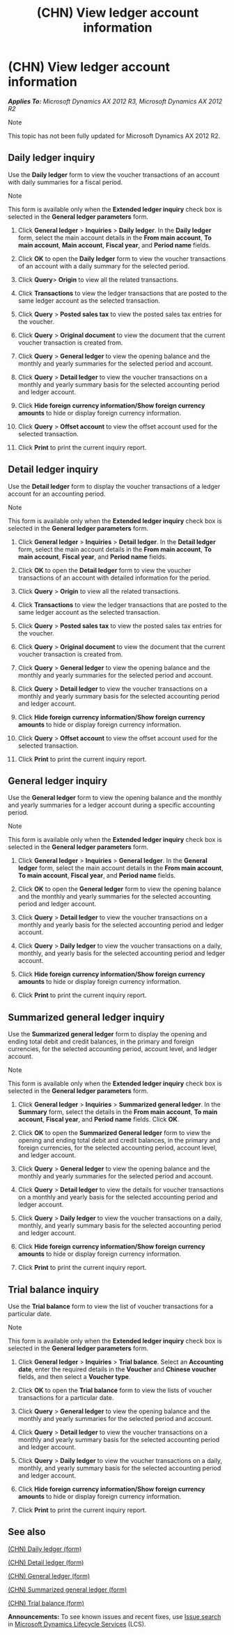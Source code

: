 ﻿---
title: (CHN) View ledger account information
TOCTitle: (CHN) View ledger account information
ms:assetid: 10bdb437-3b8e-41b7-9058-58c9b650e507
ms:mtpsurl: https://technet.microsoft.com/en-us/library/JJ663996(v=AX.60)
ms:contentKeyID: 49384582
ms.date: 04/18/2014
mtps_version: v=AX.60
---

# (CHN) View ledger account information 


_**Applies To:** Microsoft Dynamics AX 2012 R3, Microsoft Dynamics AX 2012 R2_


> [!NOTE]
> <P>This topic has not been fully updated for Microsoft Dynamics AX 2012 R2.</P>



## Daily ledger inquiry

Use the **Daily ledger** form to view the voucher transactions of an account with daily summaries for a fiscal period.


> [!NOTE]
> <P>This form is available only when the <STRONG>Extended ledger inquiry</STRONG> check box is selected in the <STRONG>General ledger parameters</STRONG> form.</P>



1.  Click **General ledger** \> **Inquiries** \> **Daily ledger**. In the **Daily ledger** form, select the main account details in the **From main account**, **To main account**, **Main account**, **Fiscal year**, and **Period name** fields.

2.  Click **OK** to open the **Daily ledger** form to view the voucher transactions of an account with a daily summary for the selected period.

3.  Click **Query**\> **Origin** to view all the related transactions.

4.  Click **Transactions** to view the ledger transactions that are posted to the same ledger account as the selected transaction.

5.  Click **Query** \> **Posted sales tax** to view the posted sales tax entries for the voucher.

6.  Click **Query** \> **Original document** to view the document that the current voucher transaction is created from.

7.  Click **Query** \> **General ledger** to view the opening balance and the monthly and yearly summaries for the selected period and account.

8.  Click **Query** \> **Detail ledger** to view the voucher transactions on a monthly and yearly summary basis for the selected accounting period and ledger account.

9.  Click **Hide foreign currency information/Show foreign currency amounts** to hide or display foreign currency information.

10. Click **Query** \> **Offset account** to view the offset account used for the selected transaction.

11. Click **Print** to print the current inquiry report.

## Detail ledger inquiry

Use the **Detail ledger** form to display the voucher transactions of a ledger account for an accounting period.


> [!NOTE]
> <P>This form is available only when the <STRONG>Extended ledger inquiry</STRONG> check box is selected in the <STRONG>General ledger parameters</STRONG> form.</P>



1.  Click **General ledger** \> **Inquiries** \> **Detail ledger**. In the **Detail ledger** form, select the main account details in the **From main account**, **To main account**, **Fiscal year**, and **Period name** fields.

2.  Click **OK** to open the **Detail ledger** form to view the voucher transactions of an account with detailed information for the period.

3.  Click **Query** \> **Origin** to view all the related transactions.

4.  Click **Transactions** to view the ledger transactions that are posted to the same ledger account as the selected transaction.

5.  Click **Query** \> **Posted sales tax** to view the posted sales tax entries for the voucher.

6.  Click **Query** \> **Original document** to view the document that the current voucher transaction is created from.

7.  Click **Query** \> **General ledger** to view the opening balance and the monthly and yearly summaries for the selected period and account.

8.  Click **Query** \> **Detail ledger** to view the voucher transactions on a monthly and yearly summary basis for the selected accounting period and ledger account.

9.  Click **Hide foreign currency information/Show foreign currency amounts** to hide or display foreign currency information.

10. Click **Query** \> **Offset account** to view the offset account used for the selected transaction.

11. Click **Print** to print the current inquiry report.

## General ledger inquiry

Use the **General ledger** form to view the opening balance and the monthly and yearly summaries for a ledger account during a specific accounting period.


> [!NOTE]
> <P>This form is available only when the <STRONG>Extended ledger inquiry</STRONG> check box is selected in the <STRONG>General ledger parameters</STRONG> form.</P>



1.  Click **General ledger** \> **Inquiries** \> **General ledger**. In the **General ledger** form, select the main account details in the **From main account**, **To main account**, **Fiscal year**, and **Period name** fields.

2.  Click **OK** to open the **General ledger** form to view the opening balance and the monthly and yearly summaries for the selected accounting period and ledger account.

3.  Click **Query** \> **Detail ledger** to view the voucher transactions on a monthly and yearly basis for the selected accounting period and ledger account.

4.  Click **Query** \> **Daily ledger** to view the voucher transactions on a daily, monthly, and yearly basis for the selected accounting period and ledger account.

5.  Click **Hide foreign currency information/Show foreign currency amounts** to hide or display foreign currency information.

6.  Click **Print** to print the current inquiry report.

## Summarized general ledger inquiry

Use the **Summarized general ledger** form to display the opening and ending total debit and credit balances, in the primary and foreign currencies, for the selected accounting period, account level, and ledger account.


> [!NOTE]
> <P>This form is available only when the <STRONG>Extended ledger inquiry</STRONG> check box is selected in the <STRONG>General ledger parameters</STRONG> form.</P>



1.  Click **General ledger** \> **Inquiries** \> **Summarized general ledger**. In the **Summary** form, select the details in the **From main account**, **To main account**, **Fiscal year**, and **Period name** fields. Click **OK**.

2.  Click **OK** to open the **Summarized General ledger** form to view the opening and ending total debit and credit balances, in the primary and foreign currencies, for the selected accounting period, account level, and ledger account.

3.  Click **Query** \> **General ledger** to view the opening balance and the monthly and yearly summaries for the selected period and account.

4.  Click **Query** \> **Detail ledger** to view the details for voucher transactions on a monthly and yearly basis for the selected accounting period and ledger account.

5.  Click **Query** \> **Daily ledger** to view the voucher transactions on a daily, monthly, and yearly summary basis for the selected accounting period and ledger account.

6.  Click **Hide foreign currency information/Show foreign currency amounts** to hide or display foreign currency information.

7.  Click **Print** to print the current inquiry report.

## Trial balance inquiry

Use the **Trial balance** form to view the list of voucher transactions for a particular date.


> [!NOTE]
> <P>This form is available only when the <STRONG>Extended ledger inquiry</STRONG> check box is selected in the <STRONG>General ledger parameters</STRONG> form.</P>



1.  Click **General ledger** \> **Inquiries** \> **Trial balance**. Select an **Accounting date**, enter the required details in the **Voucher** and **Chinese voucher** fields, and then select a **Voucher type**.

2.  Click **OK** to open the **Trial balance** form to view the lists of voucher transactions for a particular date.

3.  Click **Query** \> **General ledger** to view the opening balance and the monthly and yearly summaries for the selected period and account.

4.  Click **Query** \> **Detail ledger** to view the voucher transactions on a monthly and yearly summary basis for the selected accounting period and ledger account.

5.  Click **Query** \> **Daily ledger** to view the voucher transactions on a daily, monthly, and yearly summary basis for the selected accounting period and ledger account.

6.  Click **Hide foreign currency information/Show foreign currency amounts** to hide or display foreign currency information.

7.  Click **Print** to print the current inquiry report.

## See also

[(CHN) Daily ledger (form)](https://technet.microsoft.com/en-us/library/jj664083\(v=ax.60\))

[(CHN) Detail ledger (form)](https://technet.microsoft.com/en-us/library/jj664044\(v=ax.60\))

[(CHN) General ledger (form)](https://technet.microsoft.com/en-us/library/jj664084\(v=ax.60\))

[(CHN) Summarized general ledger (form)](https://technet.microsoft.com/en-us/library/jj664080\(v=ax.60\))

[(CHN) Trial balance (form)](https://technet.microsoft.com/en-us/library/jj664069\(v=ax.60\))

  
**Announcements:** To see known issues and recent fixes, use [Issue search](http://go.microsoft.com/fwlink/?linkid=389258) in [Microsoft Dynamics Lifecycle Services](http://go.microsoft.com/fwlink/?linkid=306505) (LCS).

